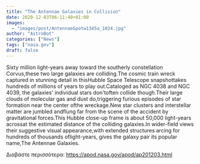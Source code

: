 ```yaml
---
title: "The Antennae Galaxies in Collision"
date: 2020-12-03T06:11:40+01:00
images:
  - "images/post/AntennaeGpotw1345a_1024.jpg"
author: "AstroBot"
categories: ["News"]
tags: ["nasa.gov"]
draft: false
---
```


Sixty million light-years away toward the southerly constellation Corvus,these two large galaxies are colliding.The cosmic train wreck captured in stunning detail in thisHubble Space Telescope snapshottakes hundreds of millions of years to play out.Cataloged as NGC 4038 and NGC 4039, the galaxies' individual stars don'toften collide though.Their large clouds of molecular gas and dust do,triggering furious episodes of star formation near the center ofthe wreckage.New star clusters and interstellar matter are jumbled andflung far from the scene of the accident by gravitational forces.This Hubble close-up frame is about 50,000 light-years acrossat the estimated distance of the colliding galaxies.In wider-field views their suggestive visual appearance,with extended structures arcing for hundreds of thousands oflight-years, gives the galaxy pair its popular name,The Antennae Galaxies.

Διαβάστε περισσότερα: https://apod.nasa.gov/apod/ap201203.html
